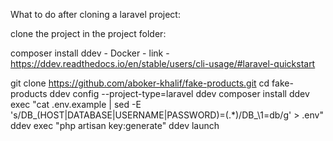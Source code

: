 What to do after cloning a laravel project:

clone the project
in the project folder:

composer install
ddev - Docker - link - https://ddev.readthedocs.io/en/stable/users/cli-usage/#laravel-quickstart

git clone https://github.com/aboker-khalif/fake-products.git
cd fake-products
ddev config --project-type=laravel
ddev composer install
ddev exec "cat .env.example | sed  -E 's/DB_(HOST|DATABASE|USERNAME|PASSWORD)=(.*)/DB_\1=db/g' > .env"
ddev exec "php artisan key:generate"
ddev launch